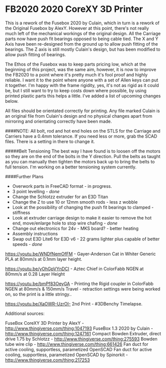# FB2020 2020 CoreXY 3D Printer

This is a rework of the Fusebox 2020 by Culain, which in turn is a rework of the Original Fusebox by AlexY. However at this point, there's not really much left of the mechanical workings of the original design. All the Carriage parts now have push fit bearings opposed to being cable tied. The X and Y Axis have been re-designed from the ground up to allow push fitting of the bearings. The Z axis is still mostly Culain's design, but has been modified to allow push fitting of bearings. 

The Ethos of the Fusebox was to keep parts pricing low, which at the beginning of this project, was the same aim, however, it is now to improve the FB2020 to a point where it's pretty much it's fool proof and highly reliable. I want it to the point where anyone with a set of Allen keys can put it together. I'm happy with the frame rigidity, yes, it's not as rigid as it could be, but I still want to try to keep costs down where possible, by using printed plastic parts this helps a little. I've added a list of upcoming changes below.

All files should be orientated correctly for printing. Any file marked Culain is an original file from Culain's design and no physical changes apart from mirroring and orientating correctly have been made.

####NOTE: 
All bolt, rod and hot end holes on the STLS for the Carriage and Carriers have a 0.4mm tolerance. If you need less or more, grab the SCAD files. There is a setting in there to change it.

#####Belt Tensioning
The best way I have found is to loosen off the motors so they are on the end of the bolts in the Y direction. Pull the belts as taught as you can manually then tighten the motors back up to bring the belts to full tension. I'm working on a better tensioning system currently.

####Further Plans
* Overwork parts in FreeCAD format - in progress.
* 3 point levelling - _done_
* Change the Schlotzz extruder for an E3D Titan
* Change the Z to use 10 or 12mm smooth rods - less z wobble
* Look at the possibility of changing the push fit bearings to clamped - stiffness
* Look at extruder carriage design to make it easier to remove the hot end, move/enlarge hole to stop wire chafing - _done_ 
* Change out electronics for 24v - MKS board? - better heating
* Assembly instructions
* Swap out E3D Lite6 for E3D v6 - 22 grams lighter plus capable of better speeds - _done_

https://youtu.be/WNDfNemOfFM - Gayer-Anderson Cat in Whiter Generic PLA at 80mm/s at 0.1mm layer height.

https://youtu.be/yOhGpVYnDCI - Aztec Chief in ColorFabb NGEN at 80mm/s at 0.28 Layer Height

https://youtu.be/bmPf83OeyGA - Printing the Rigid coupler in ColorFabb NGEN at 80mm/s & 150mm/s Travel - retraction settings were being worked on, so the print is a little stringy..

https://youtu.be/XaOWR-UzrOI-  2nd Print - #3DBenchy Timelapse.


Additional sources:

FuseBox CoreXY 3D Printer by AlexY - http://www.thingiverse.com/thing:1047193
FuseBox 1.3 2020 by Culain - http://www.thingiverse.com/thing:1247161
Compact Bowden Extruder, direct drive 1.75 by Schlotzz - http://www.thingiverse.com/thing:275593
Bowden tube wire clip - http://www.thingiverse.com/thing:661426
Fan duct for active cooling, supportless, parametized OpenSCAD Fan duct for active cooling, supportless, parametized OpenSCAD by Spinorkit - http://www.thingiverse.com/thing:217253
